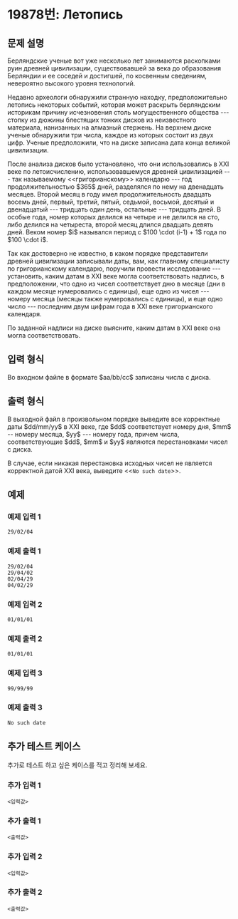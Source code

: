 # 19878번: Летопись

## 문제 설명


<p>Берляндские ученые вот уже несколько лет занимаются раскопками руин древней цивилизации, существовавшей за века до образования Берляндии и ее соседей и достигшей, по косвенным сведениям, невероятно высокого уровня технологий.</p>

<p>Недавно археологи обнаружили странную находку, предположительно летопись некоторых событий, которая может раскрыть берляндским историкам причину исчезновения столь могущественного общества --- стопку из дюжины блестящих тонких дисков из неизвестного материала, нанизанных на алмазный стержень. На верхнем диске ученые обнаружили три числа, каждое из которых состоит из двух цифр. Ученые предположили, что на диске записана дата конца великой цивилизации.</p>

<p>После анализа дисков было установлено, что они использовались в XXI веке по летоисчислению, использовавшемуся древней цивилизацией --- так называемому &lt;&lt;григорианскому&gt;&gt; календарю --- год продолжительностью $365$ дней, разделялся по нему на двенадцать месяцев. Второй месяц в году имел продолжительность двадцать восемь дней, первый, третий, пятый, седьмой, восьмой, десятый и двенадцатый --- тридцать один день, остальные --- тридцать дней. В особые года, номер которых делился на четыре и не делился на сто, либо делился на четыреста, второй месяц длился двадцать девять дней. Веком номер $i$ назывался период с $100 \cdot (i-1) + 1$ года по $100 \cdot i$.</p>

<p>Так как достоверно не известно, в каком порядке представители древней цивилизации записывали даты, вам, как главному специалисту по григорианскому календарю, поручили провести исследование --- установить, каким датам в XXI веке могла соответствовать надпись, в предположении, что одно из чисел соответствует дню в месяце (дни в каждом месяце нумеровались с единицы), еще одно из чисел --- номеру месяца (месяцы также нумеровались с единицы), и еще одно число --- последним двум цифрам года в XXI веке григорианского календаря.</p>

<p>По заданной надписи на диске выясните, каким датам в XXI веке она могла соответствовать.</p>



## 입력 형식


<p>Во входном файле в формате $aa/bb/cc$ записаны числа с диска.</p>



## 출력 형식


<p>В выходной файл в произвольном порядке выведите все корректные даты $dd/mm/yy$ в XXI веке, где $dd$ соответствует номеру дня, $mm$ -- номеру месяца, $yy$ --- номеру года, причем числа, соответствующие $dd$, $mm$ и $yy$ являются перестановками чисел с диска.</p>

<p>В случае, если никакая перестановка исходных чисел не является корректной датой XXI века, выведите &lt;&lt;<code>No such date</code>&gt;&gt;.</p>



## 예제

### 예제 입력 1

```
29/02/04

```

### 예제 출력 1

```
29/02/04
29/04/02
02/04/29
04/02/29

```
          

### 예제 입력 2

```
01/01/01

```

### 예제 출력 2

```
01/01/01

```
          

### 예제 입력 3

```
99/99/99

```

### 예제 출력 3

```
No such date

```
          




## 추가 테스트 케이스

추가로 테스트 하고 싶은 케이스를 적고 정리해 보세요.

### 추가 입력 1

```
<입력값>
```

### 추가 출력 1

```
<출력값>
```

### 추가 입력 2

```
<입력값>
```

### 추가 출력 2

```
<출력값>
```
  